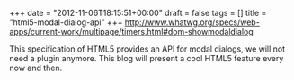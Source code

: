+++
date = "2012-11-06T18:15:51+00:00"
draft = false
tags = []
title = "html5-modal-dialog-api"
+++
http://www.whatwg.org/specs/web-apps/current-work/multipage/timers.html#dom-showmodaldialog

This specification of HTML5 provides an API for modal dialogs, we will not need a plugin anymore. This blog will present a cool HTML5 feature every now and then.

